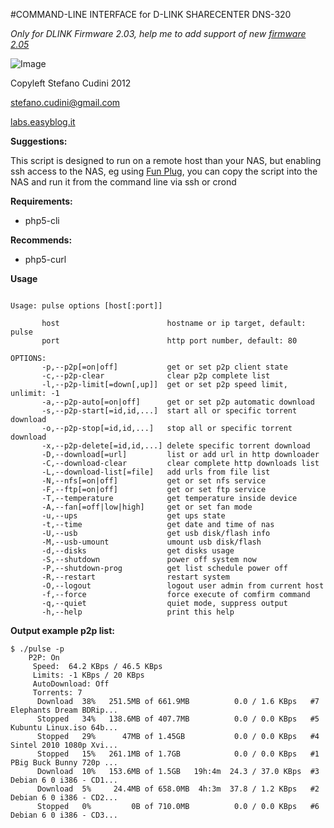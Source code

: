 #COMMAND-LINE INTERFACE for D-LINK SHARECENTER DNS-320

*Only for DLINK Firmware 2.03, help me to add support of new [firmware 2.05](https://github.com/stefanocudini/dns-320-command-line/issues/3)*

![Image](https://raw2.github.com/stefanocudini/dns-320-command-line/master/dns-320-pulse.png)

Copyleft Stefano Cudini 2012

stefano.cudini@gmail.com

[labs.easyblog.it](http://labs.easyblog.it/dns-320-command-line/)

**Suggestions:**

This script is designed to run on a remote host than your NAS, but enabling ssh access to the NAS, eg using [Fun Plug](http://dns323.kood.org/howto:ffp), you can copy the script into the NAS and run it from the command line via ssh or crond

**Requirements:**
* php5-cli

**Recommends:**
* php5-curl

**Usage**

```

Usage: pulse options [host[:port]]

       host                        hostname or ip target, default: pulse
       port                        http port number, default: 80

OPTIONS:
       -p,--p2p[=on|off]           get or set p2p client state
       -c,--p2p-clear              clear p2p complete list
       -l,--p2p-limit[=down[,up]]  get or set p2p speed limit, unlimit: -1
       -a,--p2p-auto[=on|off]      get or set p2p automatic download       
       -s,--p2p-start[=id,id,...]  start all or specific torrent download
       -o,--p2p-stop[=id,id,...]   stop all or specific torrent download
       -x,--p2p-delete[=id,id,...] delete specific torrent download       
       -D,--download[=url]         list or add url in http downloader
       -C,--download-clear         clear complete http downloads list
       -L,--download-list[=file]   add urls from file list
       -N,--nfs[=on|off]           get or set nfs service
       -F,--ftp[=on|off]           get or set ftp service
       -T,--temperature            get temperature inside device
       -A,--fan[=off|low|high]     get or set fan mode
       -u,--ups                    get ups state
       -t,--time                   get date and time of nas       
       -U,--usb                    get usb disk/flash info
       -M,--usb-umount             umount usb disk/flash
       -d,--disks                  get disks usage
       -S,--shutdown               power off system now
       -P,--shutdown-prog          get list schedule power off
       -R,--restart                restart system
       -O,--logout                 logout user admin from current host
       -f,--force                  force execute of comfirm command
       -q,--quiet                  quiet mode, suppress output
       -h,--help                   print this help

```

**Output example p2p list:**
```
$ ./pulse -p
	P2P: On
	 Speed:  64.2 KBps / 46.5 KBps
	 Limits: -1 KBps / 20 KBps
	 AutoDownload: Off
	 Torrents: 7
	  Download  38%   251.5MB of 661.9MB          0.0 / 1.6 KBps   #7  Elephants Dream BDRip...
	  Stopped   34%   138.6MB of 407.7MB          0.0 / 0.0 KBps   #5  Kubuntu Linux.iso 64b...
	  Stopped   29%      47MB of 1.45GB           0.0 / 0.0 KBps   #4  Sintel 2010 1080p Xvi...
	  Stopped   15%   261.1MB of 1.7GB            0.0 / 0.0 KBps   #1  PBig Buck Bunny 720p ...
	  Download  10%   153.6MB of 1.5GB   19h:4m  24.3 / 37.0 KBps  #3  Debian 6 0 i386 - CD1...
	  Download  5%     24.4MB of 658.0MB  4h:3m  37.8 / 1.2 KBps   #2  Debian 6 0 i386 - CD2...
	  Stopped   0%         0B of 710.0MB          0.0 / 0.0 KBps   #6  Debian 6 0 i386 - CD3...
```
